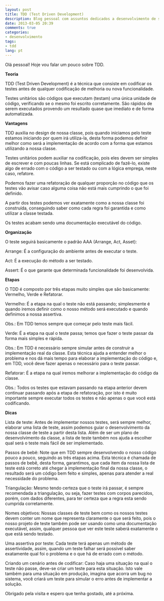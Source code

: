 ```yaml
---
layout: post
title: TDD (Test Driven Development)
description: Blog pessoal com assuntos dedicados a desenvolvimento de software nas linguagens de programação C Sharp, Delphi, ASP .NET, PHP e Javascript.
date: 2013-03-05 20:39
comments: true
categories: 
- desenvolvimento
tags: 
- tdd
lang: pt
---
```


Ol&#225; pessoal! Hoje vou falar um pouco sobre TDD.

**Teoria**

TDD (Test Driven Development) &#233; a t&#233;cnica que consiste em codificar os testes antes de qualquer codifica&#231;&#227;o de melhoria ou nova funcionalidade.

Testes unit&#225;rios s&#227;o c&#243;digos que executam (testam) uma &#250;nica unidade de c&#243;digo, verificando se o mesmo foi escrito corretamente. S&#227;o r&#225;pidos de serem executados provendo um resultado quase que imediato e de forma automatizada.

<!--more-->

**Vantagens**

TDD auxilia no design de nossa classe, pois quando iniciamos pelo teste estamos iniciando por quem ir&#225; utiliza-la, desta forma podemos definir melhor como ser&#225; a implementa&#231;&#227;o de acordo com a forma que estamos utilizando a nossa classe.

Testes unit&#225;rios podem auxiliar na codifica&#231;&#227;o, pois eles devem ser simples de escrever e com poucas linhas. Se est&#225; complicado de faz&#234;-lo, existe algo de errado com o c&#243;digo a ser testado ou com a l&#243;gica emprega, neste caso, refatore.

Podemos fazer uma refatora&#231;&#227;o de qualquer propor&#231;&#227;o no c&#243;digo que os testes v&#227;o avisar caso alguma coisa n&#227;o est&#225; mais cumprindo o que foi definido.

A partir dos testes podemos ver exatamente como a nossa classe foi constru&#237;da, conseguindo saber como cada regra foi garantida e como utilizar a classe testada.

Os testes acabam sendo uma documenta&#231;&#227;o execut&#225;vel do c&#243;digo.

**Organiza&#231;&#227;o**

O teste seguir&#225; basicamente o padr&#227;o AAA (Arrange, Act, Asset):

Arrange: &#201; a configura&#231;&#227;o do ambiente antes de executar o teste.

Act: &#201; a execu&#231;&#227;o do m&#233;todo a ser testado.

Assert: &#201; o que garante que determinada funcionalidade foi desenvolvida.

**Etapas**

O TDD &#233; composto por tr&#234;s etapas muito simples que s&#227;o basicamente: Vermelho, Verde e Refatorar.

Vermelho: &#201; a etapa na qual o teste n&#227;o est&#225; passando; simplesmente &#233; quando iremos definir como o nosso m&#233;todo ser&#225; executado e quando definimos a nossa assertiva.

Obs.: Em TDD temos sempre que come&#231;ar pelo teste mais f&#225;cil.

Verde: &#201; a etapa na qual o teste passa; temos que fazer o teste passar da forma mais simples e r&#225;pida.

Obs.: Em TDD &#233; necess&#225;rio sempre simular antes de construir a implementa&#231;&#227;o real da classe. Esta t&#233;cnica ajuda a entender melhor o problema e nos d&#225; mais tempo para elaborar a implementa&#231;&#227;o do c&#243;digo e, em TDD, voc&#234; deve fazer apenas o necess&#225;rio para o teste passar.

Refatorar: &#201; a etapa na qual iremos melhorar a implementa&#231;&#227;o do c&#243;digo da classe.

Obs.: Todos os testes que estavam passando na etapa anterior devem continuar passando ap&#243;s a etapa de refatora&#231;&#227;o, por isto &#233; muito importante sempre executar todos os testes e n&#227;o apenas o que voc&#234; est&#225; codificando.

**Dicas**

Lista de teste: Antes de implementar nossos testes, ser&#225; sempre melhor, elaborar uma lista de teste, assim podemos guiar o desenvolvimento da nossa classe de teste a partir desta lista. Al&#233;m de ser um plano de desenvolvimento da classe, a lista de teste tamb&#233;m nos ajuda a escolher qual ser&#225; o teste mais f&#225;cil de ser implementado.

Passos de beb&#234;: Note que em TDD sempre desenvolvendo o nosso c&#243;digo pouco a pouco, seguindo as tr&#234;s etapas acima. Esta t&#233;cnica &#233; chamada de passos de beb&#234;, desta forma, garantimos, que cada item da nossa lista de teste est&#225; correto at&#233; chegar &#224; implementa&#231;&#227;o final da nossa classe, o resultado ser&#225; um c&#243;digo bem feito e simples, apenas para atender a real necessidade do problema.

Triangula&#231;&#227;o: Mesmo tendo certeza que o teste ir&#225; passar, &#233; sempre recomendada a triangula&#231;&#227;o, ou seja, fazer testes com corpos parecidos, por&#233;m, com dados diferentes, para ter certeza que a regra esta sendo cumprida corretamente.

Nomes objetivos: Nossas classes de teste bem como os nossos testes devem conter um nome que representa claramente o que ser&#225; feito, pois o nosso projeto de teste tamb&#233;m pode ser usando como uma documenta&#231;&#227;o execut&#225;vel, assim, qualquer pessoa que ver este teste saber&#225; exatamente o que est&#225; sendo testado.

Uma assertiva por teste: Cada teste ter&#225; apenas um m&#233;todo de assertividade, assim, quando um teste falhar ser&#225; poss&#237;vel saber exatamente qual foi o problema e o que h&#225; de errado com o m&#233;todo.

Criando um cen&#225;rio antes de codificar: Caso haja uma situa&#231;&#227;o na qual o teste n&#227;o passe, deve-se criar um teste para esta situa&#231;&#227;o. Isto vale tamb&#233;m para uma situa&#231;&#227;o em produ&#231;&#227;o, imagina que acorra um bug no sistema, voc&#234; criar&#225; um teste para simular o erro antes de implementar a solu&#231;&#227;o.

Obrigado pela visita e espero que tenha gostado, at&#233; a pr&#243;xima.
